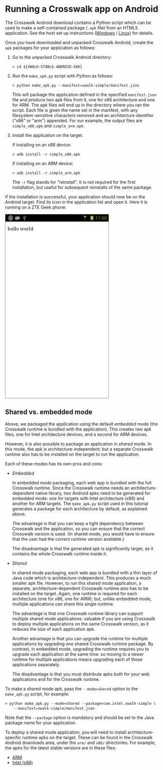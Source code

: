 # Running a Crosswalk app on Android

The Crosswalk Android download contains a Python script which can be used to make a self-contained package (`.apk` file) from an HTML5 application. See the host set up instructions ([Windows](#documentation/getting_started/Windows_host_setup/Download-the-Crosswalk-Android-app-template) / [Linux](#documentation/getting_started/Linux_host_setup/Download-the-Crosswalk-Android-app-template)) for details.

Once you have downloaded and unpacked Crosswalk Android, create the `apk` packages for your application as follows:

1.  Go to the unpacked Crosswalk Android directory:

        > cd ${XWALK-STABLE-ANDROID-X86}

2.  Run the `make_apk.py` script with Python as follows:

        > python make_apk.py --manifest=xwalk-simple/manifest.json

    This will package the application defined in the specified `manifest.json` file and produce two apk files from it, one for x86 architecture and one for ARM. The apk files will end up in the directory where you ran the script. Each file is given the name set in the manifest, with any filesystem-sensitive characters removed and an architecture identifier ("x86" or "arm") appended. For our example, the output files are `simple_x86.apk` and `simple_arm.apk`.

3.  Install the application on the target.

    If installing on an x86 device:

        > adb install -r simple_x86.apk

    If installing on an ARM device:

        > adb install -r simple_arm.apk

    The `-r` flag stands for "reinstall". It is not required for the first installation, but useful for subsequent reinstalls of the same package.

If the installation is successful, your application should now be on the Android target. Find its icon in the application list and open it. Here it is running on a ZTE Geek phone:

<img src="assets/xwalk-simple-on-android.png">

## Shared vs. embedded mode

Above, we packaged the application using the default *embedded* mode (the Crosswalk runtime is bundled with the application). This creates two apk files, one for Intel architecture devices, and a second for ARM devices.

However, it is also possible to package an application in *shared* mode. In this mode, the apk is architecture-independent; but a separate Crosswalk runtime also has to be installed on the target to run the application.

Each of these modes has its own pros and cons:

*   *Embedded*

    In embedded mode packaging, each web app is bundled with the full Crosswalk runtime. Since the Crosswalk runtime needs an architecture-dependent native library, two Android apks need to be generated for embedded mode: one for targets with Intel architecture (x86) and another for ARM targets. The `make_apk.py` script used in this tutorial generates a package for each architecture by default, as explained above.

    The advantage is that you can keep a tight dependency between Crosswalk and the application, so you can ensure that the correct Crosswalk version is used. (In shared mode, you would have to ensure that the user had the correct runtime version available.)

    The disadvantage is that the generated apk is significantly larger, as it contains the whole Crosswalk runtime inside it.

*   *Shared*

    In shared mode packaging, each web app is bundled with a thin layer of Java code which is architecture-independent. This produces a much smaller apk file. However, to run this shared mode application, a separate, architecture-dependent Crosswalk runtime also has to be installed on the target. Again, one runtime is required for each architecture (one for x86, one for ARM); but, unlike embedded mode, multiple applications can share this single runtime.

    The advantage is that one Crosswalk runtime library can support multiple shared mode applications: valuable if you are using Crosswalk to deploy multiple applications on the same Crosswalk version, as it reduces the size of each application apk.

    Another advantage is that you can upgrade the runtime for multiple applications by upgrading one shared Crosswalk runtime package. By contrast, in embedded mode, upgrading the runtime requires you to upgrade each application at the same time: so moving to a newer runtime for multiple applications means upgrading each of those applications separately.

    The disadvantage is that you must distribute apks both for your web applications and for the Crosswalk runtime.

To make a shared mode apk, pass the `--mode=shared` option to the `make_apk.py` script, for example:

    > python make_apk.py --mode=shared --package=com.intel.xwalk-simple \
        --manifest=xwalk-simple/manifest.json

Note that the `--package` option is mandatory and should be set to the Java package name for your application.

To deploy a shared mode application, you will need to install architecture-specific runtime apks on the target. These can be found in the Crosswalk Android downloads area, under the `arm/` and `x86/` directories. For example, the apks for the latest stable versions are in these files:

*   [ARM](https://download.01.org/crosswalk/releases/crosswalk/android/stable/${XWALK-STABLE-ANDROID-ARM}/arm/crosswalk-apks-${XWALK-STABLE-ANDROID-ARM}-arm.zip)
*   [Intel (x86)](https://download.01.org/crosswalk/releases/crosswalk/android/stable/${XWALK-STABLE-ANDROID-X86}/x86/crosswalk-apks-${XWALK-STABLE-ANDROID-X86}-x86.zip)

